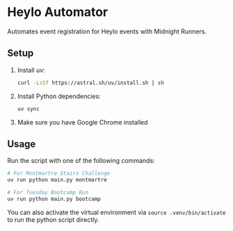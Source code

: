 # Heylo Automator

Automates event registration for Heylo events with Midnight Runners.

## Setup

1. Install uv:

    ```bash
    curl -LsSf https://astral.sh/uv/install.sh | sh
    ```

2. Install Python dependencies:

    ```bash
    uv sync
    ```

3. Make sure you have Google Chrome installed

## Usage

Run the script with one of the following commands:

```bash
# For Montmartre Stairs Challenge
uv run python main.py montmartre

# For Tuesday Bootcamp Run
uv run python main.py bootcamp
```

You can also activate the virtual environment via `source .venv/bin/activate` to run the python script directly.
